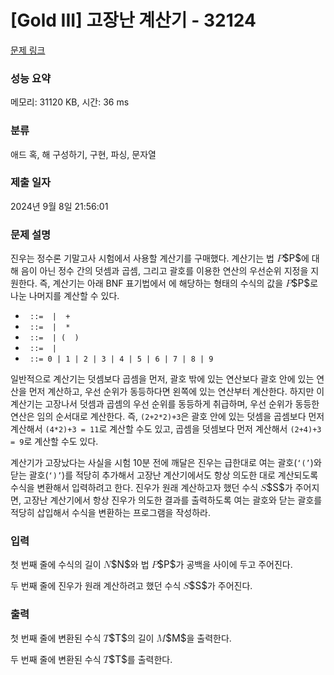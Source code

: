 # [Gold III] 고장난 계산기 - 32124 

[문제 링크](https://www.acmicpc.net/problem/32124) 

### 성능 요약

메모리: 31120 KB, 시간: 36 ms

### 분류

애드 혹, 해 구성하기, 구현, 파싱, 문자열

### 제출 일자

2024년 9월 8일 21:56:01

### 문제 설명

<p>진우는 정수론 기말고사 시험에서 사용할 계산기를 구매했다. 계산기는 법 <mjx-container class="MathJax" jax="CHTML" style="font-size: 109%; position: relative;"><mjx-math class="MJX-TEX" aria-hidden="true"><mjx-mi class="mjx-i"><mjx-c class="mjx-c1D443 TEX-I"></mjx-c></mjx-mi></mjx-math><mjx-assistive-mml unselectable="on" display="inline"><math xmlns="http://www.w3.org/1998/Math/MathML"><mi>P</mi></math></mjx-assistive-mml><span aria-hidden="true" class="no-mathjax mjx-copytext">$P$</span></mjx-container>에 대해 음이 아닌 정수 간의 덧셈과 곱셈, 그리고 괄호를 이용한 연산의 우선순위 지정을 지원한다. 즉, 계산기는 아래 BNF 표기법에서 <code><expr></code>에 해당하는 형태의 수식의 값을 <mjx-container class="MathJax" jax="CHTML" style="font-size: 109%; position: relative;"><mjx-math class="MJX-TEX" aria-hidden="true"><mjx-mi class="mjx-i"><mjx-c class="mjx-c1D443 TEX-I"></mjx-c></mjx-mi></mjx-math><mjx-assistive-mml unselectable="on" display="inline"><math xmlns="http://www.w3.org/1998/Math/MathML"><mi>P</mi></math></mjx-assistive-mml><span aria-hidden="true" class="no-mathjax mjx-copytext">$P$</span></mjx-container>로 나눈 나머지를 계산할 수 있다.</p>

<ul>
	<li><code><expr> ::= <term> | <expr> + <term></code></li>
	<li><code><term> ::= <factor> | <term> * <factor></code></li>
	<li><code><factor> ::= <number> | ( <expr> )</code></li>
	<li><code><number> ::= <digit> | <number> <digit></code></li>
	<li><code><digit> ::= 0 | 1 | 2 | 3 | 4 | 5 | 6 | 7 | 8 | 9</code></li>
</ul>

<p>일반적으로 계산기는 덧셈보다 곱셈을 먼저, 괄호 밖에 있는 연산보다 괄호 안에 있는 연산을 먼저 계산하고, 우선 순위가 동등하다면 왼쪽에 있는 연산부터 계산한다. 하지만 이 계산기는 고장나서 덧셈과 곱셈의 우선 순위를 동등하게 취급하며, 우선 순위가 동등한 연산은 임의 순서대로 계산한다. 즉, <code>(2+2*2)+3</code>은 괄호 안에 있는 덧셈을 곱셈보다 먼저 계산해서 <code>(4*2)+3 = 11</code>로 계산할 수도 있고, 곱셈을 덧셈보다 먼저 계산해서 <code>(2+4)+3 = 9</code>로 계산할 수도 있다.</p>

<p>계산기가 고장났다는 사실을 시험 10분 전에 깨달은 진우는 급한대로 여는 괄호(<code>‘(’</code>)와 닫는 괄호(<code>‘)’</code>)를 적당히 추가해서 고장난 계산기에서도 항상 의도한 대로 계산되도록 수식을 변환해서 입력하려고 한다. 진우가 원래 계산하고자 했던 수식 <mjx-container class="MathJax" jax="CHTML" style="font-size: 109%; position: relative;"><mjx-math class="MJX-TEX" aria-hidden="true"><mjx-mi class="mjx-i"><mjx-c class="mjx-c1D446 TEX-I"></mjx-c></mjx-mi></mjx-math><mjx-assistive-mml unselectable="on" display="inline"><math xmlns="http://www.w3.org/1998/Math/MathML"><mi>S</mi></math></mjx-assistive-mml><span aria-hidden="true" class="no-mathjax mjx-copytext">$S$</span></mjx-container>가 주어지면, 고장난 계산기에서 항상 진우가 의도한 결과를 출력하도록 여는 괄호와 닫는 괄호를 적당히 삽입해서 수식을 변환하는 프로그램을 작성하라.</p>

### 입력 

 <p>첫 번째 줄에 수식의 길이 <mjx-container class="MathJax" jax="CHTML" style="font-size: 109%; position: relative;"><mjx-math class="MJX-TEX" aria-hidden="true"><mjx-mi class="mjx-i"><mjx-c class="mjx-c1D441 TEX-I"></mjx-c></mjx-mi></mjx-math><mjx-assistive-mml unselectable="on" display="inline"><math xmlns="http://www.w3.org/1998/Math/MathML"><mi>N</mi></math></mjx-assistive-mml><span aria-hidden="true" class="no-mathjax mjx-copytext">$N$</span></mjx-container>와 법 <mjx-container class="MathJax" jax="CHTML" style="font-size: 109%; position: relative;"><mjx-math class="MJX-TEX" aria-hidden="true"><mjx-mi class="mjx-i"><mjx-c class="mjx-c1D443 TEX-I"></mjx-c></mjx-mi></mjx-math><mjx-assistive-mml unselectable="on" display="inline"><math xmlns="http://www.w3.org/1998/Math/MathML"><mi>P</mi></math></mjx-assistive-mml><span aria-hidden="true" class="no-mathjax mjx-copytext">$P$</span></mjx-container>가 공백을 사이에 두고 주어진다.</p>

<p>두 번째 줄에 진우가 원래 계산하려고 했던 수식 <mjx-container class="MathJax" jax="CHTML" style="font-size: 109%; position: relative;"><mjx-math class="MJX-TEX" aria-hidden="true"><mjx-mi class="mjx-i"><mjx-c class="mjx-c1D446 TEX-I"></mjx-c></mjx-mi></mjx-math><mjx-assistive-mml unselectable="on" display="inline"><math xmlns="http://www.w3.org/1998/Math/MathML"><mi>S</mi></math></mjx-assistive-mml><span aria-hidden="true" class="no-mathjax mjx-copytext">$S$</span></mjx-container>가 주어진다.</p>

### 출력 

 <p>첫 번째 줄에 변환된 수식 <mjx-container class="MathJax" jax="CHTML" style="font-size: 109%; position: relative;"><mjx-math class="MJX-TEX" aria-hidden="true"><mjx-mi class="mjx-i"><mjx-c class="mjx-c1D447 TEX-I"></mjx-c></mjx-mi></mjx-math><mjx-assistive-mml unselectable="on" display="inline"><math xmlns="http://www.w3.org/1998/Math/MathML"><mi>T</mi></math></mjx-assistive-mml><span aria-hidden="true" class="no-mathjax mjx-copytext">$T$</span></mjx-container>의 길이 <mjx-container class="MathJax" jax="CHTML" style="font-size: 109%; position: relative;"><mjx-math class="MJX-TEX" aria-hidden="true"><mjx-mi class="mjx-i"><mjx-c class="mjx-c1D440 TEX-I"></mjx-c></mjx-mi></mjx-math><mjx-assistive-mml unselectable="on" display="inline"><math xmlns="http://www.w3.org/1998/Math/MathML"><mi>M</mi></math></mjx-assistive-mml><span aria-hidden="true" class="no-mathjax mjx-copytext">$M$</span></mjx-container>을 출력한다.</p>

<p>두 번째 줄에 변환된 수식 <mjx-container class="MathJax" jax="CHTML" style="font-size: 109%; position: relative;"><mjx-math class="MJX-TEX" aria-hidden="true"><mjx-mi class="mjx-i"><mjx-c class="mjx-c1D447 TEX-I"></mjx-c></mjx-mi></mjx-math><mjx-assistive-mml unselectable="on" display="inline"><math xmlns="http://www.w3.org/1998/Math/MathML"><mi>T</mi></math></mjx-assistive-mml><span aria-hidden="true" class="no-mathjax mjx-copytext">$T$</span></mjx-container>를 출력한다.</p>


